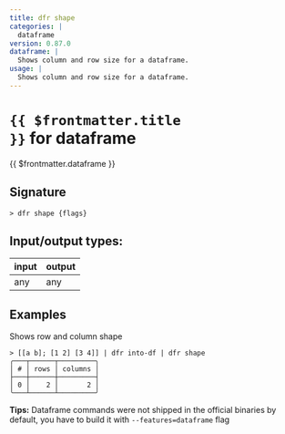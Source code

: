 ```yaml
---
title: dfr shape
categories: |
  dataframe
version: 0.87.0
dataframe: |
  Shows column and row size for a dataframe.
usage: |
  Shows column and row size for a dataframe.
---
```

<!-- This file is automatically generated. Please edit the command in https://github.com/nushell/nushell instead. -->

# <code>{{ $frontmatter.title }}</code> for dataframe

<div class='command-title'>{{ $frontmatter.dataframe }}</div>

## Signature

```> dfr shape {flags} ```


## Input/output types:

| input | output |
| ----- | ------ |
| any   | any    |

## Examples

Shows row and column shape
```nu
> [[a b]; [1 2] [3 4]] | dfr into-df | dfr shape
╭───┬──────┬─────────╮
│ # │ rows │ columns │
├───┼──────┼─────────┤
│ 0 │    2 │       2 │
╰───┴──────┴─────────╯

```


**Tips:** Dataframe commands were not shipped in the official binaries by default, you have to build it with `--features=dataframe` flag